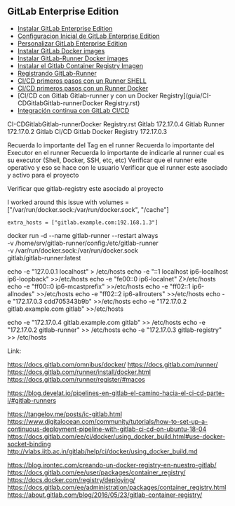 ## GitLab Enterprise Edition


* [Instalar GitLab Enterprise Edition](guia/instalargitlab.rst)
* [Configuracion Inicial de GitLab Enterprise Edition](guia/configuracioninicial.rst)
* [Personalizar GitLab Enterprise Edition](guia/personalizar.rst)
* [Instalar GitLab Docker images](guia/instalargitlabdocker.rst)
* [Instalar GitLab-Runner Docker images](guia/instalargitlabrunnerdocker.rst)
* [Instalar el Gitlab Container Registry Imagen](guia/instalargitlabcontainerregistry.rst)
* [Registrando GitLab-Runner](guia/registrargitlabrunner.rst)
* [CI/CD primeros pasos con un Runner SHELL](guia/integracioncontinuaentender.rst)
* [CI/CD primeros pasos con un Runner Docker](guia/integracioncontinuaentenderDocker.rst)
* [CI/CD con Gitlab Gitlab-runner y con un Docker Registry](guia/CI-CDGitlabGitlab-runnerDocker Registry.rst)
* [Integración continua con GitLab CI/CD](guia/integracioncontinua.rst)


CI-CDGitlabGitlab-runnerDocker Registry.rst
Gitlab	172.17.0.4 
Gitlab Runner	172.17.0.2
Gitlab CI/CD
Gitlab Docker Registry	172.17.0.3

Recuerda lo importante del Tag en el runner
Recuerda lo importante del Executor en el runner
Recuerda lo importante de indicarle al runner cual es su executor (Shell, Docker, SSH, etc, etc)
Verificar que el runner este operativo y eso se hace con le usuario 
Verificar que el runner este asociado y activo para el proyecto

Verificar que gitlab-registry este asociado al proyecto

I worked around this issue with volumes = ["/var/run/docker.sock:/var/run/docker.sock", "/cache"]

    extra_hosts = ["gitlab.example.com:192.168.1.3"]

docker run -d --name gitlab-runner --restart always \
  -v /home/srv/gitlab-runner/config:/etc/gitlab-runner \
  -v /var/run/docker.sock:/var/run/docker.sock \
  gitlab/gitlab-runner:latest


echo -e "127.0.0.1	localhost" > /etc/hosts
echo -e "::1		localhost ip6-localhost ip6-loopback" >>/etc/hosts
echo -e "fe00::0		ip6-localnet" Z>/etc/hosts
echo -e "ff00::0		ip6-mcastprefix" >>/etc/hosts
echo -e "ff02::1		ip6-allnodes" >>/etc/hosts
echo -e "ff02::2		ip6-allrouters" >>/etc/hosts
echo -e "172.17.0.3		cdd705343b9b" >>/etc/hosts
echo -e "172.17.0.2      gitlab.example.com gitlab" >>/etc/hosts

echo -e "172.17.0.4      gitlab.example.com gitlab" >> /etc/hosts
echo -e "172.17.0.2      gitlab-runner" >> /etc/hosts
echo -e "172.17.0.3      gitlab-registry" >> /etc/hosts

Link:

https://docs.gitlab.com/omnibus/docker/
https://docs.gitlab.com/runner/
https://docs.gitlab.com/runner/install/docker.html
https://docs.gitlab.com/runner/register/#macos

https://blog.develat.io/pipelines-en-gitlab-el-camino-hacia-el-ci-cd-parte-i/#gitlab-runners

https://tangelov.me/posts/ic-gitlab.html
https://www.digitalocean.com/community/tutorials/how-to-set-up-a-continuous-deployment-pipeline-with-gitlab-ci-cd-on-ubuntu-18-04
https://docs.gitlab.com/ee/ci/docker/using_docker_build.html#use-docker-socket-binding
http://vlabs.iitb.ac.in/gitlab/help/ci/docker/using_docker_build.md

https://blog.irontec.com/creando-un-docker-registry-en-nuestro-gitlab/
https://docs.gitlab.com/ee/user/packages/container_registry/
https://docs.docker.com/registry/deploying/
https://docs.gitlab.com/ee/administration/packages/container_registry.html
https://about.gitlab.com/blog/2016/05/23/gitlab-container-registry/




